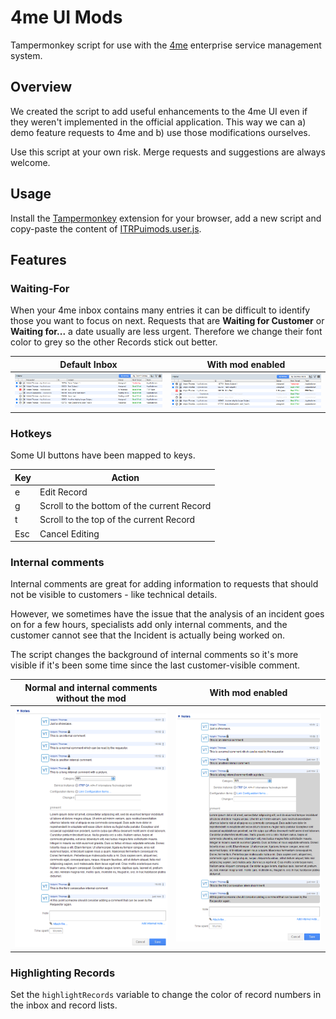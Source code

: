 # 4me UI Mods
Tampermonkey script for use with the [4me](https://4me.com) enterprise service management system.

## Overview
We created the script to add useful enhancements to the 4me UI even if they weren't implemented in the official application. This way we can a) demo feature requests to 4me and b) use those modifications ourselves.

Use this script at your own risk. Merge requests and suggestions are always welcome.

## Usage
Install the [Tampermonkey](https://www.tampermonkey.net/) extension for your browser, add a new script and copy-paste the content of [ITRPuimods.user.js](https://github.com/apa-it/4me-UI-Mods/blob/master/ITRPuimods.user.js).

## Features
### Waiting-For
When your 4me inbox contains many entries it can be difficult to identify those you want to focus on next. Requests that are **Waiting for Customer** or **Waiting for...** a date usually are less urgent. Therefore we change their font color to grey so the other Records stick out better.

|Default Inbox|With mod enabled|
|---|---|
| ![](InboxDefault.PNG) | ![](InboxModded.PNG) |

### Hotkeys
Some UI buttons have been mapped to keys.

|Key|Action|
|---|---|
|e|Edit Record|
|g|Scroll to the bottom of the current Record|
|t|Scroll to the top of the current Record|
|Esc|Cancel Editing|

### Internal comments
Internal comments are great for adding information to requests that should not be visible to customers - like technical details.

However, we sometimes have the issue that the analysis of an incident goes on for a few hours, specialists add only internal comments, and the customer cannot see that the Incident is actually being worked on.

The script changes the background of internal comments so it's more visible if it's been some time since the last customer-visible comment.

| Normal and internal comments without the mod | With mod enabled |
|---|---|
| ![](InternalCommentsDefault.PNG) | ![](InternalCommentsModded.PNG) |

### Highlighting Records
Set the `highlightRecords` variable to change the color of record numbers in the inbox and record lists.
